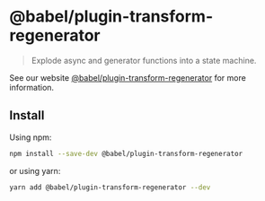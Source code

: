 # @babel/plugin-transform-regenerator

> Explode async and generator functions into a state machine.

See our
website [@babel/plugin-transform-regenerator](https://babeljs.io/docs/babel-plugin-transform-regenerator)
for more information.

## Install

Using npm:

```sh
npm install --save-dev @babel/plugin-transform-regenerator
```

or using yarn:

```sh
yarn add @babel/plugin-transform-regenerator --dev
```
